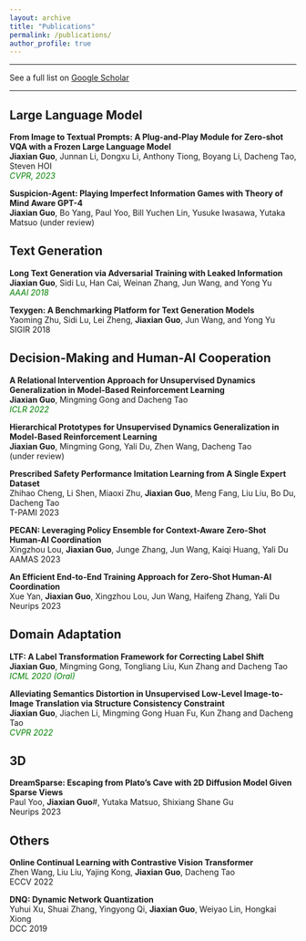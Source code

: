 ```yaml
---
layout: archive
title: "Publications"
permalink: /publications/
author_profile: true
---
```



---
See a full list on  [Google Scholar](https://scholar.google.com/citations?user=wQgPocEAAAAJ&hl=en)  

---

## Large Language Model

**From Image to Textual Prompts: A Plug-and-Play Module for Zero-shot VQA with a Frozen Large Language Model**  
**Jiaxian Guo**, Junnan Li, Dongxu Li, Anthony Tiong, Boyang Li, Dacheng Tao, Steven HOI  
<span style="color:green; font-style:italic">CVPR, 2023</span>  

**Suspicion-Agent: Playing Imperfect Information Games with Theory of Mind Aware GPT-4**  
**Jiaxian Guo**, Bo Yang, Paul Yoo, Bill Yuchen Lin, Yusuke Iwasawa, Yutaka Matsuo 
(under review)

## Text Generation

**Long Text Generation via Adversarial Training with Leaked Information**  
**Jiaxian Guo**, Sidi Lu, Han Cai, Weinan Zhang, Jun Wang, and Yong Yu     
<span style="color:green; font-style:italic">AAAI 2018</span>  


**Texygen: A Benchmarking Platform for Text Generation Models**  
Yaoming Zhu, Sidi Lu, Lei Zheng, **Jiaxian Guo**, Jun Wang, and Yong Yu  
SIGIR 2018


## Decision-Making and Human-AI Cooperation


**A Relational Intervention Approach for Unsupervised Dynamics Generalization in Model-Based Reinforcement Learning**  
**Jiaxian Guo**, Mingming Gong and Dacheng Tao  
<span style="color:green; font-style:italic">ICLR 2022</span>  


**Hierarchical Prototypes for Unsupervised Dynamics Generalization in Model-Based Reinforcement Learning**  
**Jiaxian Guo**, Mingming Gong, Yali Du, Zhen Wang, Dacheng Tao  
(under review)

**Prescribed Safety Performance Imitation Learning from A Single Expert Dataset**  
Zhihao Cheng, Li Shen, Miaoxi Zhu, **Jiaxian Guo**, Meng Fang, Liu Liu, Bo Du, Dacheng Tao  
T-PAMI 2023 

**PECAN: Leveraging Policy Ensemble for Context-Aware Zero-Shot Human-AI Coordination**  
Xingzhou Lou, **Jiaxian Guo**, Junge Zhang, Jun Wang, Kaiqi Huang, Yali Du   
AAMAS 2023 

**An Efficient End-to-End Training Approach for Zero-Shot Human-AI Coordination**  
Xue Yan, **Jiaxian Guo**, Xingzhou Lou, Jun Wang, Haifeng Zhang, Yali Du   
Neurips 2023 



## Domain Adaptation

**LTF: A Label Transformation Framework for Correcting Label Shift**  
**Jiaxian Guo**, Mingming Gong, Tongliang Liu, Kun Zhang and Dacheng Tao    
<span style="color:green; font-style:italic">ICML 2020 (Oral)</span>  


**Alleviating Semantics Distortion in Unsupervised Low-Level Image-to-Image Translation via Structure Consistency Constraint**  
**Jiaxian Guo**, Jiachen Li, Mingming Gong Huan Fu, Kun Zhang and Dacheng Tao     
<span style="color:green; font-style:italic">CVPR 2022</span>  


## 3D

**DreamSparse: Escaping from Plato’s Cave with 2D Diffusion Model Given Sparse Views**  
Paul Yoo, **Jiaxian Guo**#, Yutaka Matsuo, Shixiang Shane Gu  
Neurips 2023 



## Others

**Online Continual Learning with Contrastive Vision Transformer**  
Zhen Wang, Liu Liu, Yajing Kong, **Jiaxian Guo**, Dacheng Tao  
ECCV 2022


**DNQ: Dynamic Network Quantization**  
Yuhui Xu, Shuai Zhang, Yingyong Qi, **Jiaxian Guo**, Weiyao Lin, Hongkai Xiong  
DCC 2019


